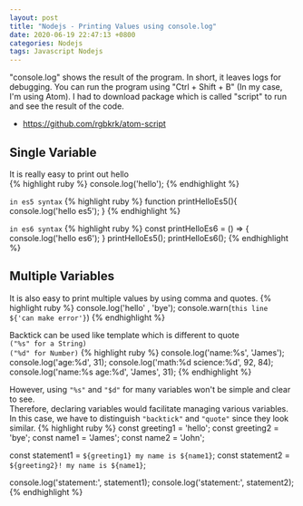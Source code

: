 ```yaml
---
layout: post
title: "Nodejs - Printing Values using console.log"
date: 2020-06-19 22:47:13 +0800
categories: Nodejs
tags: Javascript Nodejs
---
```


"console.log" shows the result of the program. In short, it leaves logs for debugging.
You can run the program using "Ctrl + Shift + B" (In my case, I'm using Atom).
I had to download package which is called "script" to run and see the result of the code.  
- https://github.com/rgbkrk/atom-script


## Single Variable
It is really easy to print out hello  
{% highlight ruby %}
console.log('hello');
{% endhighlight %}

`in es5 syntax`
{% highlight ruby %}
function printHelloEs5(){
  console.log('hello es5');
}
{% endhighlight %}

`in es6 syntax`
{% highlight ruby %}
const printHelloEs6 = () => {
  console.log('hello es6');
}
printHelloEs5();
printHelloEs6();
{% endhighlight %}

## Multiple Variables
It is also easy to print multiple values by using comma and quotes.
{% highlight ruby %}
console.log('hello' , 'bye');
console.warn(`this line ${'can make error'}`)
{% endhighlight %}

Backtick can be used like template which is different to quote  
`("%s" for a String)`   
`("%d" for Number)`
{% highlight ruby %}
console.log('name:%s', 'James');
console.log('age:%d', 31);
console.log('math:%d science:%d', 92, 84);
console.log('name:%s age:%d', 'James', 31);
{% endhighlight %}

However, using `"%s"` and `"$d"` for many variables won't be simple and clear to see.  
Therefore, declaring variables would facilitate managing various variables.  
In this case, we have to distinguish `"backtick"` and `"quote"` since they look similar.
{% highlight ruby %}
const greeting1 = 'hello';
const greeting2 = 'bye';
const name1 = 'James';
const name2 = 'John';

const statement1 = `${greeting1} my name is ${name1}`;
const statement2 = `${greeting2}! my name is ${name1}`;

console.log('statement:', statement1);
console.log('statement:', statement2);
{% endhighlight %}
